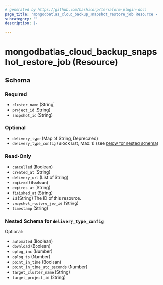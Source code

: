 ```yaml
---
# generated by https://github.com/hashicorp/terraform-plugin-docs
page_title: "mongodbatlas_cloud_backup_snapshot_restore_job Resource - terraform-provider-mongodbatlas"
subcategory: ""
description: |-
  
---
```


# mongodbatlas_cloud_backup_snapshot_restore_job (Resource)





<!-- schema generated by tfplugindocs -->
## Schema

### Required

- `cluster_name` (String)
- `project_id` (String)
- `snapshot_id` (String)

### Optional

- `delivery_type` (Map of String, Deprecated)
- `delivery_type_config` (Block List, Max: 1) (see [below for nested schema](#nestedblock--delivery_type_config))

### Read-Only

- `cancelled` (Boolean)
- `created_at` (String)
- `delivery_url` (List of String)
- `expired` (Boolean)
- `expires_at` (String)
- `finished_at` (String)
- `id` (String) The ID of this resource.
- `snapshot_restore_job_id` (String)
- `timestamp` (String)

<a id="nestedblock--delivery_type_config"></a>
### Nested Schema for `delivery_type_config`

Optional:

- `automated` (Boolean)
- `download` (Boolean)
- `oplog_inc` (Number)
- `oplog_ts` (Number)
- `point_in_time` (Boolean)
- `point_in_time_utc_seconds` (Number)
- `target_cluster_name` (String)
- `target_project_id` (String)
